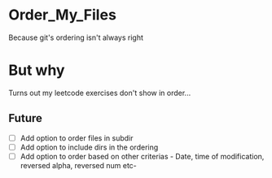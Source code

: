# Order_My_Files
Because git's ordering isn't always right

# But why

Turns out my leetcode exercises don't show in order...


## Future

- [ ] Add option to order files in subdir
- [ ] Add option to include dirs in the ordering
- [ ] Add option to order based on other criterias - Date, time of modification, reversed alpha, reversed num etc-
